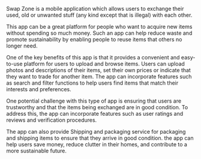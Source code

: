 Swap Zone is a mobile application which allows users to exchange their used, old or unwanted
stuff (any kind except that is illegal) with each other.

This app can be a great platform for people who want to acquire new items without spending so much
money. Such an app can help reduce waste and promote sustainability by enabling people to reuse
items that others no longer need.

One of the key benefits of this app is that it provides a convenient and easy-to-use platform for
users to upload and browse items. Users can upload photos and descriptions of their items, set their
own prices or indicate that they want to trade for another item. The app can incorporate features
such as search and filter functions to help users find items that match their interests and
preferences.

One potential challenge with this type of app is ensuring that users are trustworthy and that the
items being exchanged are in good condition. To address this, the app can incorporate features such
as user ratings and reviews and verification procedures.

The app can also provide Shipping and packaging service for packaging and shipping items to ensure
that they arrive in good condition. the app can help users save money, reduce clutter in their
homes, and contribute to a more sustainable future.
